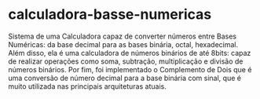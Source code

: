 # calculadora-basse-numericas
 Sistema de uma Calculadora capaz de converter números entre Bases Numéricas: da base decimal para as bases binária, octal, hexadecimal. 
 Além disso, ela é uma calculadora de números binários de até 8bits: capaz de realizar operações como soma, subtração, multiplicação e divisão de números binários. 
 Por fim, foi implementado o Complemento de Dois que é uma conversão de número decimal para a base binária com sinal, que é muito utilizada nas principais arquiteturas atuais.
